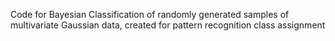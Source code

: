 Code for Bayesian Classification of randomly generated samples of multivariate Gaussian data, created for pattern recognition class assignment
